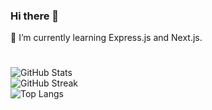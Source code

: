 ### Hi there 👋  

🌱 I’m currently learning Express.js and Next.js.
<!--
**alihassant/alihassant** is a ✨ _special_ ✨ repository because its `README.md` (this file) appears on your GitHub profile.
 
Here are some ideas to get you started:

- 🔭 I’m currently working on ...
- 🌱 I’m currently learning ...
- 👯 I’m looking to collaborate on ...
- 🤔 I’m looking for help with ...
- 💬 Ask me about ...
- 📫 How to reach me: ...
- 😄 Pronouns: ...
- ⚡ Fun fact: ...
-->
#
![GitHub Stats](https://github-readme-stats.vercel.app/api?username=alihassant&show_icons=true&rank_icon=github&theme=gruvbox)
<br/>
![GitHub Streak](https://streak-stats.demolab.com?user=alihassant&theme=gruvbox)
<br/>
![Top Langs](https://github-readme-stats.vercel.app/api/top-langs/?username=alihassant&layout=donut&theme=gruvbox)


  
